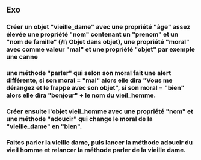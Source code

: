 ## Exo 

### Créer un objet "vieille_dame" avec une propriété "âge" assez élevée une propriété "nom" contenant un "prenom" et un "nom de famille" (/!\ Objet dans objet), une propriété "moral" avec comme valeur "mal" et une propriété "objet" par exemple une canne 

### une méthode "parler" qui selon son moral fait une alert différente, si son moral = "mal" alors elle dira "Vous me dérangez et le frappe avec son objet", si son moral = "bien" alors elle dira "bonjour" + le nom du vieil_homme.

### Créer ensuite l'objet vieil_homme avec une propriété "nom" et une méthode "adoucir" qui change le moral de la "vieille_dame" en "bien".

### Faites parler la vieille dame, puis lancer la méthode adoucir du vieil homme et relancer la méthode parler de la vieille dame.
